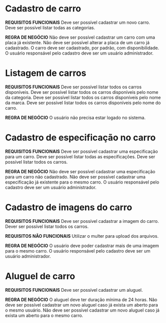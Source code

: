 # Cadastro de carro

**REQUISITOS FUNCIONAIS**
Deve ser possível cadastrar um novo carro.
Deve ser possível listar todas as categorias.

**REGRA DE NEGÓCIO**
Não deve ser possível cadastrar um carro com uma placa já existente.
Não deve ser possível alterar a placa de um carro já cadastrado.
O carro deve ser cadastrado, por padrão, com disponibilidade.
O usuário responsável pelo cadastro deve ser um usuário administrador.

# Listagem de carros

**REQUISITOS FUNCIONAIS**
Deve ser possível listar todos os carros disponíveis.
Deve ser possível listar todos os carros disponíveis pelo nome da categoria.
Deve ser possível listar todos os carros disponíveis pelo nome da marca.
Deve ser possível listar todos os carros disponíveis pelo nome do carro.

**REGRA DE NEGÓCIO**
O usuário não precisa estar logado no sistema.

# Cadastro de especificação no carro

**REQUISITOS FUNCIONAIS**
Deve ser possível cadastrar uma especificação para um carro.
Deve ser possível listar todas as especificações.
Deve ser possível listar todos os carros.

**REGRA DE NEGÓCIO**
Não deve ser possível cadastrar uma especificação para um carro não cadastrado.
Não deve ser possível cadastrar uma especificação já existente para o mesmo carro.
O usuário responsável pelo cadastro deve ser um usuário administrador.

# Cadastro de imagens do carro

**REQUISITOS FUNCIONAIS**
Deve ser possível cadastrar a imagem do carro.
Dever ser possível listar todos os carros.

**REQUISITOS NÃO FUNCIONAIS**
Utilizar o multer para upload dos arquivos.

**REGRA DE NEGÓCIO**
O usuário deve poder cadastrar mais de uma imagem para o mesmo carro.
O usuário responsável pelo cadastro deve ser um usuário administrador.

# Aluguel de carro

**REQUISITOS FUNCIONAIS**
Deve ser possível cadastrar um aluguel.

**REGRA DE NEGÓCIO**
O aluguel deve ter duração mínima de 24 horas.
Não deve ser possível cadastrar um novo aluguel caso já exista um aberto para o mesmo usuário.
Não deve ser possível cadastrar um novo aluguel caso já exista um aberto para o mesmo carro.